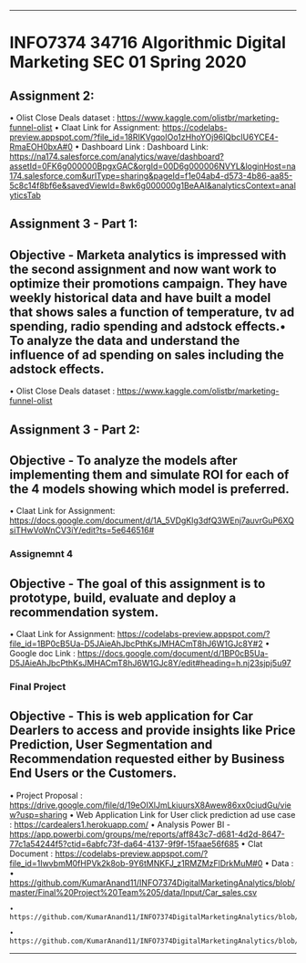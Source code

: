 ****************************************************************************************************************************************
# INFO7374 34716 Algorithmic Digital Marketing SEC 01 Spring 2020
	
## Assignment 2:

•	Olist Close Deals dataset : https://www.kaggle.com/olistbr/marketing-funnel-olist
•	Claat Link for Assignment: https://codelabs-preview.appspot.com/?file_id=18RIKVgqoIOo1zHhoYOj96lQbcIU6YCE4-RmaEOH0bxA#0
•	Dashboard Link : Dashboard Link: https://na174.salesforce.com/analytics/wave/dashboard?assetId=0FK6g000000BpgxGAC&orgId=00D6g000006NVYL&loginHost=na174.salesforce.com&urlType=sharing&pageId=f1e04ab4-d573-4b86-aa85-5c8c14f8bf6e&savedViewId=8wk6g000000g1BeAAI&analyticsContext=analyticsTab

## Assignment 3 - Part 1:

## Objective - Marketa analytics is impressed with the second assignment and now want work to optimize their promotions campaign. They have weekly historical data and have built a model that shows sales a function of temperature, tv ad spending, radio spending and adstock effects.• To analyze the data and understand the influence of ad spending on sales including the adstock effects.

•	Olist Close Deals dataset : https://www.kaggle.com/olistbr/marketing-funnel-olist

## Assignment 3 - Part 2:

## Objective -  To analyze the models after implementing them and simulate ROI for each of the 4 models showing which model is preferred.

•	Claat Link for Assignment:  https://docs.google.com/document/d/1A_5VDgKlg3dfQ3WEnj7auvrGuP6XQsiTHwVoWnCV3iY/edit?ts=5e646516#

### Assignemnt 4 

## Objective - 	The goal of this assignment is to prototype, build, evaluate and deploy a recommendation system.


• Claat Link for Assignment: https://codelabs-preview.appspot.com/?file_id=1BP0cB5Ua-D5JAieAhJbcPthKsJMHACmT8hJ6W1GJc8Y#2 
• Google doc Link : https://docs.google.com/document/d/1BP0cB5Ua-D5JAieAhJbcPthKsJMHACmT8hJ6W1GJc8Y/edit#heading=h.nj23sjpj5u97

### Final Project

## Objective - This is web application for Car Dearlers to access and provide insights like Price Prediction, User Segmentation and Recommendation requested either by Business End Users or the Customers.

• Project Proposal : https://drive.google.com/file/d/19eOIXlJmLkiuursX8Awew86xx0ciudGu/view?usp=sharing
• Web Application Link for User click prediction ad use case : https://cardealers1.herokuapp.com/
• Analysis Power BI - https://app.powerbi.com/groups/me/reports/aff843c7-d681-4d2d-8647-77c1a54244f5?ctid=6abfc73f-da64-4137-9f9f-15faae56f685
• Clat Document : https://codelabs-preview.appspot.com/?file_id=1IwvbmM0fHPVk2k8ob-9Y6tMNKFJ_z1RMZMzFlDrkMuM#0
• Data :
	• https://github.com/KumarAnand11/INFO7374DigitalMarketingAnalytics/blob/master/Final%20Project%20Team%205/data/Input/Car_sales.csv

	• https://github.com/KumarAnand11/INFO7374DigitalMarketingAnalytics/blob/master/Final%20Project%20Team%205/data/Input/OnlineRetail.csv

	• https://github.com/KumarAnand11/INFO7374DigitalMarketingAnalytics/blob/master/Final%20Project%20Team%205/data/Output/Main.csv


 
****************************************************************************************************************************************

